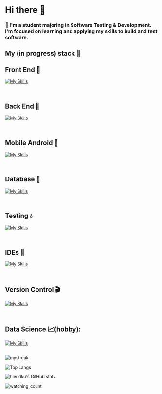 # Hi there 👋

<!--
**hieudku/hieuDku** is a ✨ _special_ ✨ repository because its `README.md` (this file) appears on your GitHub profile.

Here are some ideas to get you started:
-->
### 🔭 I'm a student majoring in Software Testing & Development. I'm focused on learning and applying my skills to build and test software.

## My (in progress) stack :open_file_folder:
  
## Front End :gift: 
      
[![My Skills](https://skillicons.dev/icons?i=js,react,html,css)](https://skillicons.dev)

<br />

## Back End :electric_plug: 
      
[![My Skills](https://skillicons.dev/icons?i=java,cs,dotnet,nodejs)](https://skillicons.dev)

<br />

## Mobile Android :moyai:
      
[![My Skills](https://skillicons.dev/icons?i=androidstudio,java,gradle)](https://skillicons.dev)

<br />

## Database :floppy_disk:

[![My Skills](https://skillicons.dev/icons?i=mysql,sqlite)](https://skillicons.dev)

<br />

## Testing :droplet:
      
[![My Skills](https://skillicons.dev/icons?i=nodejs,selenium)](https://skillicons.dev)

<br />

## IDEs :hammer:
      
[![My Skills](https://skillicons.dev/icons?i=visualstudio,vscode,androidstudio,unity,anaconda)](https://skillicons.dev)

<br />

## Version Control :clapper:

[![My Skills](https://skillicons.dev/icons?i=git,github)](https://skillicons.dev)

<br />

## Data Science :chart_with_upwards_trend:(hobby):
      
[![My Skills](https://skillicons.dev/icons?i=r,py)](https://skillicons.dev)

<br />


<img src="https://github-readme-streak-stats.herokuapp.com/?user=hieudku&theme=tokyonight" alt="mystreak"/>

![Top Langs](https://github-readme-stats.vercel.app/api?username=hieudku&theme=algolia&show_icons=true)
  
![hieudku's GitHub stats](https://github-readme-stats.vercel.app/api/top-langs?username=hieudku&hide=html,scss,stylus,blade,jupyter%20notebook,python,css,shell,batchfile,dockerfile,typescript&theme=algolia&show_icons=true)
  
<img src="https://widgetbite.com/stats/hieudku" alt="watching_count" />


  



